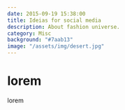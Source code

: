```yaml
---
date: 2015-09-19 15:38:00
title: Ideias for social media
description: About fashion universe.
category: Misc
background: "#7aab13"
image: "/assets/img/desert.jpg"
---
```


# lorem

lorem